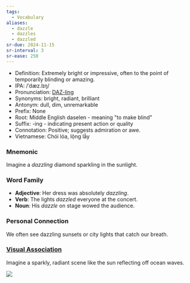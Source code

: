 ```yaml
---
tags:
  - Vocabulary
aliases:
  - dazzle
  - dazzles
  - dazzled
sr-due: 2024-11-15
sr-interval: 3
sr-ease: 250
---
```


- Definition: Extremely bright or impressive, often to the point of temporarily blinding or amazing.
- IPA: /ˈdæz.lɪŋ/
- Pronunciation: [DAZ-ling](https://www.google.com/search?q=how+to+pronounce+dazzling)
- Synonyms: bright, radiant, brilliant
- Antonym: dull, dim, unremarkable
- Prefix: None
- Root: Middle English daselen - meaning "to make blind"
- Suffix: -ing - indicating present action or quality
- Connotation: Positive; suggests admiration or awe.
- Vietnamese: Chói lóa, lộng lẫy

### Mnemonic

Imagine a *dazzling* diamond sparkling in the sunlight.

### Word Family

- **Adjective**: Her dress was absolutely *dazzling*.
- **Verb**: The lights *dazzled* everyone at the concert.
- **Noun**: His *dazzle* on stage wowed the audience.

### Personal Connection

We often see dazzling sunsets or city lights that catch our breath.

### [Visual Association](https://www.google.com/search?tbm=isch&q=dazzling)

Imagine a sparkly, radiant scene like the sun reflecting off ocean waves.

![](https://encrypted-tbn0.gstatic.com/images?q=tbn:ANd9GcQwprpZP4uvm05Gx4uTrYyhDuHXoGadRDifwA&s)
